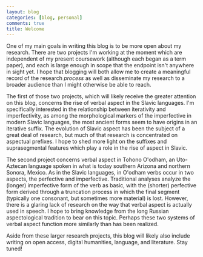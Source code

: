 ```yaml
---
layout: blog
categories: [blog, personal]
comments: true
title: Welcome
---
```


One of my main goals in writing this blog is to be more open about my research. There are
two projects I'm working at the moment which are independent of my
present coursework (although each began as a term paper), and each is
large enough in scope that the endpoint isn't anywhere in sight yet. I
hope that blogging will both allow me to create a meaningful record of the
research *process* as well as disseminate my research to a broader
audience than I might otherwise be able to reach.

The first of those two projects, which will likely receive the greater
attention on this blog, concerns the rise of verbal aspect in the
Slavic languages. I'm specifically interested in the relationship
between iterativity and imperfectivity, as among the morphological
markers of the imperfective in modern Slavic languages, the most
ancient forms seem to have origins in an iterative suffix. The
evolution of Slavic aspect has been the subject of a great deal of
research, but much of that research is concentrated on aspectual
prefixes. I hope to shed more light on the suffixes and suprasegmental
features which play a role in the rise of aspect in Slavic.

The second project concerns verbal aspect in Tohono O'odham, an
Uto-Aztecan language spoken in what is today southern Arizona and
northern Sonora, Mexico. As in the Slavic languages, in O'odham verbs
occur in two aspects, the perfective and imperfective. Traditional
analyses analyze the (longer) imperfective form of the verb as basic,
with the (shorter) perfective form derived through a truncation
process in which the final segment (typically one consonant, but
sometimes more material) is lost. However, there is a glaring lack of
research on the way that verbal aspect is actually used in speech. I
hope to bring knowledge from the long Russian aspectological tradition
to bear on this topic. Perhaps these two systems of verbal aspect
function more similarly than has been realized.

Aside from these larger research projects, this blog will likely also
include writing on open access, digital humanities, language, and
literature. Stay tuned!
